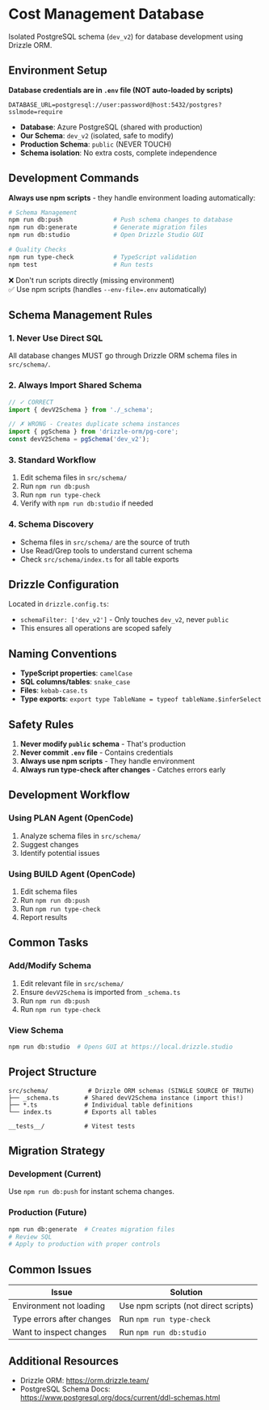 # Cost Management Database

Isolated PostgreSQL schema (`dev_v2`) for database development using Drizzle ORM.

## Environment Setup

**Database credentials are in `.env` file (NOT auto-loaded by scripts)**

```env
DATABASE_URL=postgresql://user:password@host:5432/postgres?sslmode=require
```

- **Database**: Azure PostgreSQL (shared with production)
- **Our Schema**: `dev_v2` (isolated, safe to modify)
- **Production Schema**: `public` (NEVER TOUCH)
- **Schema isolation**: No extra costs, complete independence

## Development Commands

**Always use npm scripts** - they handle environment loading automatically:

```bash
# Schema Management
npm run db:push              # Push schema changes to database
npm run db:generate          # Generate migration files
npm run db:studio            # Open Drizzle Studio GUI

# Quality Checks
npm run type-check           # TypeScript validation
npm test                     # Run tests
```

❌ Don't run scripts directly (missing environment)  
✅ Use npm scripts (handles `--env-file=.env` automatically)

## Schema Management Rules

### 1. Never Use Direct SQL
All database changes MUST go through Drizzle ORM schema files in `src/schema/`.

### 2. Always Import Shared Schema
```typescript
// ✓ CORRECT
import { devV2Schema } from './_schema';

// ✗ WRONG - Creates duplicate schema instances
import { pgSchema } from 'drizzle-orm/pg-core';
const devV2Schema = pgSchema('dev_v2');
```

### 3. Standard Workflow
1. Edit schema files in `src/schema/`
2. Run `npm run db:push`
3. Run `npm run type-check`
4. Verify with `npm run db:studio` if needed

### 4. Schema Discovery
- Schema files in `src/schema/` are the source of truth
- Use Read/Grep tools to understand current schema
- Check `src/schema/index.ts` for all table exports

## Drizzle Configuration

Located in `drizzle.config.ts`:
- `schemaFilter: ['dev_v2']` - Only touches `dev_v2`, never `public`
- This ensures all operations are scoped safely

## Naming Conventions

- **TypeScript properties**: `camelCase`
- **SQL columns/tables**: `snake_case`
- **Files**: `kebab-case.ts`
- **Type exports**: `export type TableName = typeof tableName.$inferSelect`

## Safety Rules

1. **Never modify `public` schema** - That's production
2. **Never commit `.env` file** - Contains credentials
3. **Always use npm scripts** - They handle environment
4. **Always run type-check after changes** - Catches errors early

## Development Workflow

### Using PLAN Agent (OpenCode)
1. Analyze schema files in `src/schema/`
2. Suggest changes
3. Identify potential issues

### Using BUILD Agent (OpenCode)
1. Edit schema files
2. Run `npm run db:push`
3. Run `npm run type-check`
4. Report results

## Common Tasks

### Add/Modify Schema
1. Edit relevant file in `src/schema/`
2. Ensure `devV2Schema` is imported from `_schema.ts`
3. Run `npm run db:push`
4. Run `npm run type-check`

### View Schema
```bash
npm run db:studio  # Opens GUI at https://local.drizzle.studio
```

## Project Structure

```
src/schema/           # Drizzle ORM schemas (SINGLE SOURCE OF TRUTH)
├── _schema.ts       # Shared devV2Schema instance (import this!)
├── *.ts             # Individual table definitions
└── index.ts         # Exports all tables

__tests__/           # Vitest tests
```

## Migration Strategy

### Development (Current)
Use `npm run db:push` for instant schema changes.

### Production (Future)
```bash
npm run db:generate  # Creates migration files
# Review SQL
# Apply to production with proper controls
```

## Common Issues

| Issue | Solution |
|-------|----------|
| Environment not loading | Use npm scripts (not direct scripts) |
| Type errors after changes | Run `npm run type-check` |
| Want to inspect changes | Run `npm run db:studio` |

## Additional Resources

- Drizzle ORM: https://orm.drizzle.team/
- PostgreSQL Schema Docs: https://www.postgresql.org/docs/current/ddl-schemas.html
